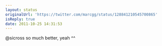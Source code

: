 ```yaml
---
layout: status
originalUrl: 'https://twitter.com/marcgg/status/128841210545700865'
isReply: true
date: 2011-10-25 14:31:53
---
```


@sicross so much better, yeah ^^
